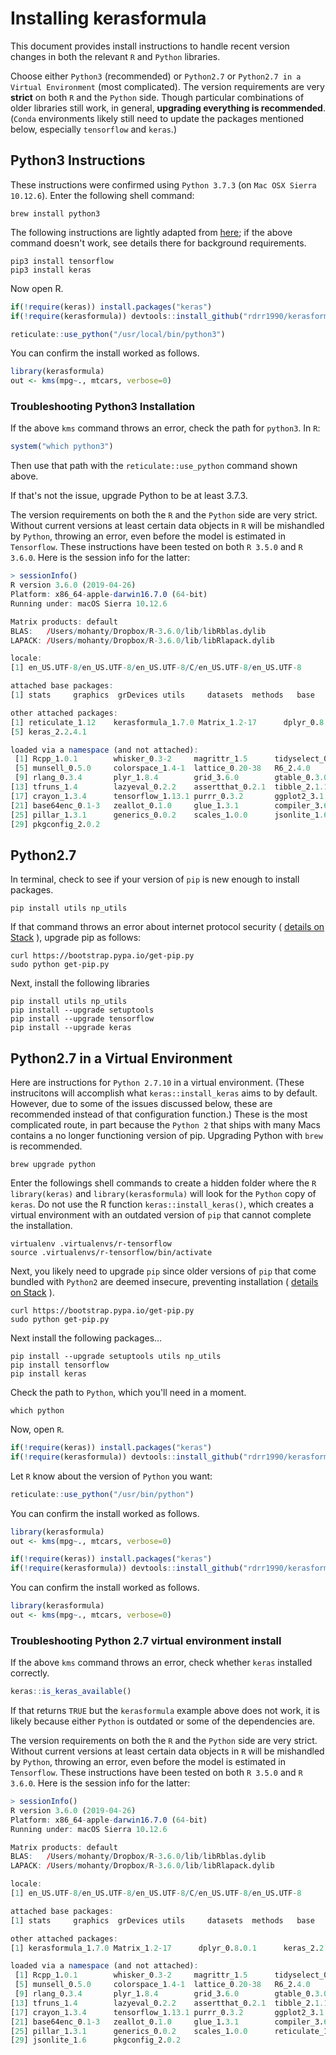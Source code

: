 # Installing kerasformula

This document provides install instructions to handle recent
version changes in both the relevant `R` and `Python` libraries.

Choose either `Python3` (recommended) or `Python2.7` or `Python2.7 in a Virtual Environment` (most complicated). The version 
requirements are very **strict** on both `R` and the `Python` side. Though particular combinations of older libraries
still work, in general, **upgrading everything is recommended**. 
(`Conda` environments likely still need to update the packages mentioned below, 
especially `tensorflow` and `keras`.)


## Python3 Instructions

These instructions were confirmed using `Python 3.7.3` (on `Mac OSX Sierra 10.12.6`). Enter the following shell command:
```console
brew install python3
```
The following instructions are lightly adapted from [here](https://irudnyts.github.io/custom-set-up-of-keras-and-tensorflow-for-r-and-python/); if the above command doesn't work, see details there for background requirements.
```console
pip3 install tensorflow
pip3 install keras
```
Now open R.
```R
if(!require(keras)) install.packages("keras")
if(!require(kerasformula)) devtools::install_github("rdrr1990/kerasformula")

reticulate::use_python("/usr/local/bin/python3")
```
You can confirm the install worked as follows.
```R
library(kerasformula)
out <- kms(mpg~., mtcars, verbose=0)
```

### Troubleshooting Python3 Installation

If the above `kms` command throws an error, check the path for `python3`. In `R`:
```R
system("which python3")
```
Then use that path with the `reticulate::use_python` command shown above.

If that's not the issue, upgrade Python to be at least 3.7.3.

The version requirements on both the `R` and the `Python` side are very strict. Without current versions at least certain data objects in `R` will be mishandled by `Python`, throwing an error, even before the model is estimated in `Tensorflow`. 
These instructions have been tested on both `R 3.5.0` and `R 3.6.0`.
Here is the session info for the latter:

```R
> sessionInfo()
R version 3.6.0 (2019-04-26)
Platform: x86_64-apple-darwin16.7.0 (64-bit)
Running under: macOS Sierra 10.12.6

Matrix products: default
BLAS:   /Users/mohanty/Dropbox/R-3.6.0/lib/libRblas.dylib
LAPACK: /Users/mohanty/Dropbox/R-3.6.0/lib/libRlapack.dylib

locale:
[1] en_US.UTF-8/en_US.UTF-8/en_US.UTF-8/C/en_US.UTF-8/en_US.UTF-8

attached base packages:
[1] stats     graphics  grDevices utils     datasets  methods   base     

other attached packages:
[1] reticulate_1.12    kerasformula_1.7.0 Matrix_1.2-17      dplyr_0.8.0.1     
[5] keras_2.2.4.1     

loaded via a namespace (and not attached):
 [1] Rcpp_1.0.1        whisker_0.3-2     magrittr_1.5      tidyselect_0.2.5 
 [5] munsell_0.5.0     colorspace_1.4-1  lattice_0.20-38   R6_2.4.0         
 [9] rlang_0.3.4       plyr_1.8.4        grid_3.6.0        gtable_0.3.0     
[13] tfruns_1.4        lazyeval_0.2.2    assertthat_0.2.1  tibble_2.1.1     
[17] crayon_1.3.4      tensorflow_1.13.1 purrr_0.3.2       ggplot2_3.1.1    
[21] base64enc_0.1-3   zeallot_0.1.0     glue_1.3.1        compiler_3.6.0   
[25] pillar_1.3.1      generics_0.0.2    scales_1.0.0      jsonlite_1.6     
[29] pkgconfig_2.0.2  
```

## Python2.7

In terminal, check to see if your version of `pip` is new enough to install packages.
```console
pip install utils np_utils
```
If that command throws an error about internet protocol security  ( [details on Stack]() ), upgrade pip as follows:
```console
curl https://bootstrap.pypa.io/get-pip.py
sudo python get-pip.py
```
Next, install the following libraries
```console
pip install utils np_utils
pip install --upgrade setuptools
pip install --upgrade tensorflow
pip install --upgrade keras
```


## Python2.7 in a Virtual Environment

Here are instructions for `Python 2.7.10` in a virtual environment. 
(These instrucitons will accomplish what `keras::install_keras` aims to
by default. However, due to some of the issues discussed below, these
are recommended instead of that configuration function.)
These is the most complicated route, in part because the `Python 2` 
that ships with many Macs contains a no longer functioning version 
of pip. Upgrading Python with `brew` is recommended.
```console
brew upgrade python
```
Enter the followings shell commands to create a hidden folder where
the `R` `library(keras)` and `library(kerasformula)` will look for the `Python` 
copy of `keras`. Do not use the R function `keras::install_keras()`,
which creates a virtual environment with an outdated version of `pip`
that cannot complete the installation. 

```console
virtualenv .virtualenvs/r-tensorflow        
source .virtualenvs/r-tensorflow/bin/activate
```
Next, you likely need to upgrade `pip` since older versions of `pip` 
that come bundled with `Python2` are deemed insecure, preventing installation ( [details on Stack]() ).

```console
curl https://bootstrap.pypa.io/get-pip.py
sudo python get-pip.py
```
Next install the following packages...

```console
pip install --upgrade setuptools utils np_utils
pip install tensorflow
pip install keras
```
Check the path to `Python`, which you'll need in a moment.
```console
which python
```
Now, open `R`.
```R
if(!require(keras)) install.packages("keras")
if(!require(kerasformula)) devtools::install_github("rdrr1990/kerasformula")
```
Let `R` know about the version of `Python` you want:
```R
reticulate::use_python("/usr/bin/python")
```
You can confirm the install worked as follows.
```R
library(kerasformula)
out <- kms(mpg~., mtcars, verbose=0)
```

```R
if(!require(keras)) install.packages("keras")
if(!require(kerasformula)) devtools::install_github("rdrr1990/kerasformula")
```
You can confirm the install worked as follows.
```R
library(kerasformula)
out <- kms(mpg~., mtcars, verbose=0)
```
### Troubleshooting Python 2.7 virtual environment install

If the above `kms` command throws an error, 
check whether `keras` installed correctly.
```R
keras::is_keras_available()
```
If that returns `TRUE` but the `kerasformula` example above does not work, 
it is likely because either `Python` is outdated or some of the dependencies are.


The version requirements on both the `R` and the `Python` side are very strict. Without current versions at least certain data objects in `R` will be mishandled by `Python`, throwing an error, even before the model is estimated in `Tensorflow`. 
These instructions have been tested on both `R 3.5.0` and `R 3.6.0`.
Here is the session info for the latter:
```R
> sessionInfo()
R version 3.6.0 (2019-04-26)
Platform: x86_64-apple-darwin16.7.0 (64-bit)
Running under: macOS Sierra 10.12.6

Matrix products: default
BLAS:   /Users/mohanty/Dropbox/R-3.6.0/lib/libRblas.dylib
LAPACK: /Users/mohanty/Dropbox/R-3.6.0/lib/libRlapack.dylib

locale:
[1] en_US.UTF-8/en_US.UTF-8/en_US.UTF-8/C/en_US.UTF-8/en_US.UTF-8

attached base packages:
[1] stats     graphics  grDevices utils     datasets  methods   base     

other attached packages:
[1] kerasformula_1.7.0 Matrix_1.2-17      dplyr_0.8.0.1      keras_2.2.4.1     

loaded via a namespace (and not attached):
 [1] Rcpp_1.0.1        whisker_0.3-2     magrittr_1.5      tidyselect_0.2.5 
 [5] munsell_0.5.0     colorspace_1.4-1  lattice_0.20-38   R6_2.4.0         
 [9] rlang_0.3.4       plyr_1.8.4        grid_3.6.0        gtable_0.3.0     
[13] tfruns_1.4        lazyeval_0.2.2    assertthat_0.2.1  tibble_2.1.1     
[17] crayon_1.3.4      tensorflow_1.13.1 purrr_0.3.2       ggplot2_3.1.1    
[21] base64enc_0.1-3   zeallot_0.1.0     glue_1.3.1        compiler_3.6.0   
[25] pillar_1.3.1      generics_0.0.2    scales_1.0.0      reticulate_1.12  
[29] jsonlite_1.6      pkgconfig_2.0.2  
```
